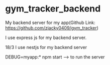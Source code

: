 # gym_tracker_backend
My backend server for my app(Github Link: https://github.com/zjacky0409/gym_tracker)

I use express js for my backend server.

18/3 I use nestjs for my backend server


DEBUG=myapp:* npm start --> to run the server
